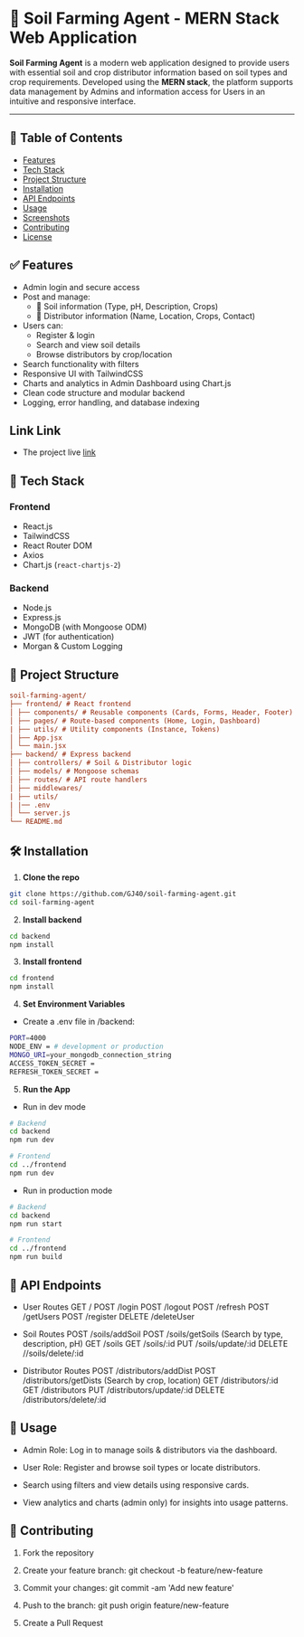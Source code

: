 # 🌾 Soil Farming Agent - MERN Stack Web Application

**Soil Farming Agent** is a modern web application designed to provide users with essential soil and crop distributor information based on soil types and crop requirements. Developed using the **MERN stack**, the platform supports data management by Admins and information access for Users in an intuitive and responsive interface.

---

## 📌 Table of Contents

- [Features](#features)
- [Tech Stack](#tech-stack)
- [Project Structure](#project-structure)
- [Installation](#installation)
- [API Endpoints](#api-endpoints)
- [Usage](#usage)
- [Screenshots](#screenshots)
- [Contributing](#contributing)
- [License](#license)

## ✅ Features

- Admin login and secure access
- Post and manage:
  - 🧪 Soil information (Type, pH, Description, Crops)
  - 🚚 Distributor information (Name, Location, Crops, Contact)
- Users can:
  - Register & login
  - Search and view soil details
  - Browse distributors by crop/location
- Search functionality with filters
- Responsive UI with TailwindCSS
- Charts and analytics in Admin Dashboard using Chart.js
- Clean code structure and modular backend
- Logging, error handling, and database indexing

## Link Link

- The project live [link](https://soilfarmingagent.netlify.app)

## 🧰 Tech Stack

### Frontend

- React.js
- TailwindCSS
- React Router DOM
- Axios
- Chart.js (`react-chartjs-2`)

### Backend

- Node.js
- Express.js
- MongoDB (with Mongoose ODM)
- JWT (for authentication)
- Morgan & Custom Logging

## 📁 Project Structure

```ini
soil-farming-agent/
├── frontend/ # React frontend
│ ├── components/ # Reusable components (Cards, Forms, Header, Footer)
│ ├── pages/ # Route-based components (Home, Login, Dashboard)
| ├── utils/ # Utility components (Instance, Tokens)
│ ├── App.jsx
│ └── main.jsx
├── backend/ # Express backend
│ ├── controllers/ # Soil & Distributor logic
│ ├── models/ # Mongoose schemas
│ ├── routes/ # API route handlers
│ ├── middlewares/
| ├── utils/
| |── .env
│ └── server.js
└── README.md
```

## 🛠️ Installation

1. **Clone the repo**

```bash
git clone https://github.com/GJ40/soil-farming-agent.git
cd soil-farming-agent
```

2. **Install backend**

```bash
cd backend
npm install
```

3. **Install frontend**

```bash
cd frontend
npm install
```

4. **Set Environment Variables**

- Create a .env file in /backend:

```bash
PORT=4000
NODE_ENV = # development or production
MONGO_URI=your_mongodb_connection_string
ACCESS_TOKEN_SECRET =
REFRESH_TOKEN_SECRET =

```

5. **Run the App**

- Run in dev mode

```bash
# Backend
cd backend
npm run dev

# Frontend
cd ../frontend
npm run dev
```

- Run in production mode

```bash
# Backend
cd backend
npm run start

# Frontend
cd ../frontend
npm run build

```

## 🔌 API Endpoints

- User Routes
  GET /
  POST /login
  POST /logout
  POST /refresh
  POST /getUsers
  POST /register
  DELETE /deleteUser

- Soil Routes
  POST /soils/addSoil
  POST /soils/getSoils (Search by type, description, pH)
  GET /soils
  GET /soils/:id
  PUT /soils/update/:id
  DELETE //soils/delete/:id

- Distributor Routes
  POST /distributors/addDist
  POST /distributors/getDists (Search by crop, location)
  GET /distributors/:id
  GET /distributors
  PUT /distributors/update/:id
  DELETE /distributors/delete/:id

## 🚀 Usage

- Admin Role: Log in to manage soils & distributors via the dashboard.

- User Role: Register and browse soil types or locate distributors.

- Search using filters and view details using responsive cards.

- View analytics and charts (admin only) for insights into usage patterns.

## 🤝 Contributing

1. Fork the repository

2. Create your feature branch: git checkout -b feature/new-feature

3. Commit your changes: git commit -am 'Add new feature'

4. Push to the branch: git push origin feature/new-feature

5. Create a Pull Request
